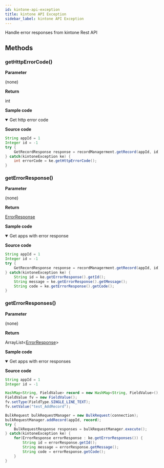```yaml
---
id: kintone-api-exception
title: kintone API Exception
sidebar_label: kintone API Exception
---
```


Handle error responses from kintone Rest API

## Methods

### getHttpErrorCode()

**Parameter**

(none)

**Return**

int

**Sample code**

<details class="tab-container" open>
<Summary>Get http error code</Summary>

**Source code**

```java  
String appId = 1
Integer id = -1
try {
	GetRecordResponse response = recordManagerment.getRecord(appId, id);
} catch(kintoneException ke) {
	int errorCode = ke.getHttpErrorCode();
}

```

</details>

### getErrorResponse()

**Parameter**

(none)

**Return**

[ErrorResponse](https://developer.kintone.io/hc/en-us/articles/212495188#responses)

**Sample code**

<details class="tab-container" open>
<Summary>Get apps with error response</Summary>

**Source code**

```java  
String appId = 1
Integer id = -1
try {
	GetRecordResponse response = recordManagerment.getRecord(appId, id);
} catch(kintoneException ke) {
	String id = ke.getErrorResponse().getId();
	String message = ke.getErrorResponse().getMessage();
	String code = ke.getErrorResponse().getCode();
}

```

</details>

### getErrorResponses()

**Parameter**

(none)

**Return**

ArrayList&lt;[ErrorResponse](https://developer.kintone.io/hc/en-us/articles/212495188#responses)&gt;

**Sample code**

<details class="tab-container" open>
<Summary>Get apps with error responses</Summary>

**Source code**

```java  
String appId = 1
Integer id = -1

HashMap<String, FieldValue> record = new HashMap<String, FieldValue>();
FieldValue fv = new FieldValue();
fv.setType(FieldType.SINGLE_LINE_TEXT);
fv.setValue("test_AddRecord");

BulkRequest bulkRequestManager = new BulkRequest(connection);
bulkRequestManager.addRecord(appId, record);
try {
	BulkRequestResponse responses = bulkRequestManager.execute();
} catch(kintoneException ke) {
	for(ErrorResponse errorResponse : ke.getErrorResponses()) {
		String id = errorResponse.getId();
		String message = errorResponse.getMessage();
		String code = errorResponse.getCode();
	}
}

```

</details>